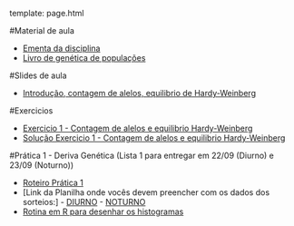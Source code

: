 template: page.html

#Material de aula
- [Ementa da disciplina](/bio208/static/pdfs/ementa.pdf)
- [Livro de genética de populações](/bio208/static/pdfs/livro_paulo_otto.pdf)

#Slides de aula

- [Introdução, contagem de alelos, equilibrio de Hardy-Weinberg](/bio208/static/pdfs/aulas2014/2014-aula01-hwp.pdf)

#Exercicios

- [Exercicio 1 - Contagem de alelos e equilibrio Hardy-Weinberg](/bio208/static/pdfs/exercicios2014/2014-exercicio1.pdf)
- [Solução Exercicio 1 - Contagem de alelos e equilibrio Hardy-Weinberg](/bio208/static/pdfs/exercicios2014/2014-Sol-exercicio1.pdf)


#Prática 1 - Deriva Genética  (Lista 1 para entregar em 22/09 (Diurno) e 23/09 (Noturno))

- [Roteiro Prática 1](/bio208/static/pdfs/pratica1/2014-roteiro-pratica1.pdf)
- [Link da Planilha onde vocês devem preencher com os dados dos sorteios:]
			- [DIURNO](https://docs.google.com/spreadsheets/d/1jZbxJzstOdgaNADw6n1ov4pKo0l0dAD1uEcefAlFplI/edit#gid=0)
			- [NOTURNO](https://docs.google.com/spreadsheets/d/1Ohp7eJ9RQnDUsMamCgX_hvuPLSlQLAGrktFVR-p8VyI/edit#gid=0)
- [Rotina em R para desenhar os histogramas](/bio208/static/pdfs/pratica1/2014-pratica1-hist.R)
